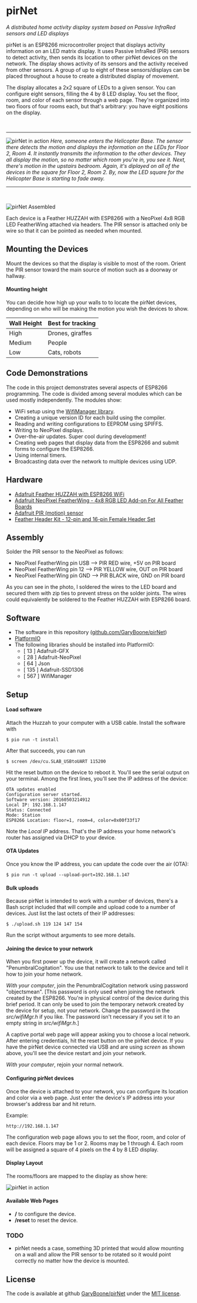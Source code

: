 # pirNet

_A distributed home activity display system based on Passive InfraRed sensors and LED displays_

pirNet is an ESP8266 microcontroller project that displays activity information on an LED matrix display. It uses Passive InfraRed (PIR) sensors to detect activity, then sends its location to other pirNet devices on the network. The display shows activity of its sensors and the activity received from other sensors. A group of up to eight of these sensors/displays can be placed throughout a house to create a distributed display of movement.

The display allocates a 2x2 square of LEDs to a given sensor. You can configure eight sensors, filling the 4 by 8 LED display. You set the floor, room, and color of each sensor through a web page. They're organized into two floors of four rooms each, but that's arbitrary: you have eight positions on the display.

<br>

---
![pirNet in action](imgs/action_200h_192c.gif)
_Here, someone enters the Helicopter Base. The sensor there detects the motion and displays the information on the LEDs for Floor 2, Room 4. It instantly transmits the information to the other devices. They all display the motion, so no matter which room you're in, you see it. Next, there's motion in the upstairs bedroom. Again, it's diplayed on all of the devices in the square for Floor 2, Room 2. By, now the LED square for the Helicopter Base is starting to fade away._

---

<br>

![pirNet Assembled](imgs/pirNet.jpg)

Each device is a Feather HUZZAH with ESP8266 with a NeoPixel 4x8 RGB LED FeatherWing attached via headers. The PIR sensor is attached only be wire so that it can be pointed as needed when mounted.

## Mounting the Devices

Mount the devices so that the display is visible to most of the room. Orient the PIR sensor toward the main source of motion such as a doorway or hallway.

#### Mounting height

You can decide how high up your walls to to locate the pirNet devices, depending on who will be making the motion you wish the devices to show.

Wall Height | Best for tracking
-----|------------
High | Drones, giraffes
Medium | People
Low | Cats, robots

 
## Code Demonstrations

The code in this project demonstrates several aspects of ESP8266 programming. The code is divided among several modules which can be used mostly independently. The modules show:

* WiFi setup using the [WifiManager library](https://github.com/tzapu/WiFiManager).
* Creating a unique version ID for each build using the compiler.
* Reading and writing configurations to EEPROM using SPIFFS.
* Writing to NeoPixel displays.
* Over-the-air updates. Super cool during development!
* Creating web pages that display data from the ESP8266 and submit forms to configure the ESP8266.
* Using internal timers.
* Broadcasting data over the network to multiple devices using UDP.
 

## Hardware

* [Adafruit Feather HUZZAH with ESP8266 WiFi](https://www.adafruit.com/products/2821)
* [Adafruit NeoPixel FeatherWing - 4x8 RGB LED Add-on For All Feather Boards](https://www.adafruit.com/products/2945)
* [Adafruit PIR (motion) sensor](https://www.adafruit.com/products/189)
* [Feather Header Kit - 12-pin and 16-pin Female Header Set](https://www.adafruit.com/products/2886)


## Assembly
Solder the PIR sensor to the NeoPixel as follows:

* NeoPixel FeatherWing pin USB --> PIR RED wire, +5V on PIR board
* NeoPixel FeatherWing pin 12 --> PIR YELLOW wire, OUT on PIR board
* NeoPixel FeatherWing pin GND --> PIR BLACK wire, GND on PIR board

As you can see in the photo, I soldered the wires to the LED board and secured them with zip ties to prevent stress on the solder joints. The wires could equivalently be soldered to the Feather HUZZAH with ESP8266 board.

## Software
* The software in this repository ([github.com/GaryBoone/pirNet](https://github.com/GaryBoone/pirNet))
* [PlatformIO](http://platformio.org/)
* The following libraries should be installed into PlatformIO:
  * [ 13  ] Adafruit-GFX
  * [ 28  ] Adafruit-NeoPixel
  * [ 64  ] Json
  * [ 135 ] Adafruit-SSD1306
  * [ 567 ] WifiManager

## Setup

#### Load software

Attach the Huzzah to your computer with a USB cable. Install the software with 

    $ pio run -t install

After that succeeds, you can run

    $ screen /dev/cu.SLAB_USBtoUART 115200

Hit the reset button on the device to reboot it. You'll see the serial output on your terminal. Among the first lines, you'll see the IP address of the device:

    OTA updates enabled
    Configuration server started.
    Software version: 20160503214912
    Local IP: 192.168.1.147
    Status: Connected
    Mode: Station
    ESP8266 Location: floor=1, room=4, color=0x00f33f17

Note the _Local IP_ address. That's the IP address your home network's router has assigned via DHCP to your device. 

#### OTA Updates

Once you know the IP address, you can update the code over the air (OTA):

    $ pio run -t upload --upload-port=192.168.1.147
    
#### Bulk uploads

Because pirNet is intended to work with a number of devices, there's a Bash script included that will compile and upload code to a number of devices. Just list the last octets of their IP addresses:

    $ ./upload.sh 119 124 147 154

Run the script without arguments to see more details.

#### Joining the device to your network

When you first power up the device, it will create a network called "PenumbralCogitation". You use that network to talk to the device and tell it how to join your home network.

_With your computer_, join the PenumbralCogitation network using password "objectsmean". [This password is only used when joining the network created by the ESP8266. You're in physical control of the device during this brief period. It can only be used to join the temporary network created by the device for setup, not your network. Change the password in the _src/wifiMgr.h_ if you like. The password isn't necessary if you set it to an empty string in _src/wifiMgr.h_.]

A captive portal web page will appear asking you to choose a local network. After entering credentials, hit the reset button on the pirNet device. If you have the pirNet device connected via USB and are using _screen_ as shown above, you'll see the device restart and join your network.

_With your computer_, rejoin your normal network. 

#### Configuring pirNet devices

Once the device is attached to your network, you can configure its location and color via a web page. Just enter the device's IP address into your browser's address bar and hit return.

Example:

    http://192.168.1.147

The configuration web page allows you to set the floor, room, and color of each device. Floors may be 1 or 2. Rooms may be 1 through 4. Each room will be assigned a square of 4 pixels on the 4 by 8 LED display. 

#### Display Layout

The rooms/floors are mapped to the display as show here:

![pirNet in action](imgs/pirNet_layout_sm2.png)


#### Available Web Pages

* __/__ to configure the device.
* __/reset__ to reset the device.

### TODO

* pirNet needs a case, something 3D printed that would allow mounting on a wall and allow the PIR sensor to be rotated so it would point correctly no matter how the device is mounted.

## License
The code is available at github [GaryBoone/pirNet](https://github.com/GaryBoone/pirNet) under the [MIT license](http://opensource.org/licenses/mit-license.php).